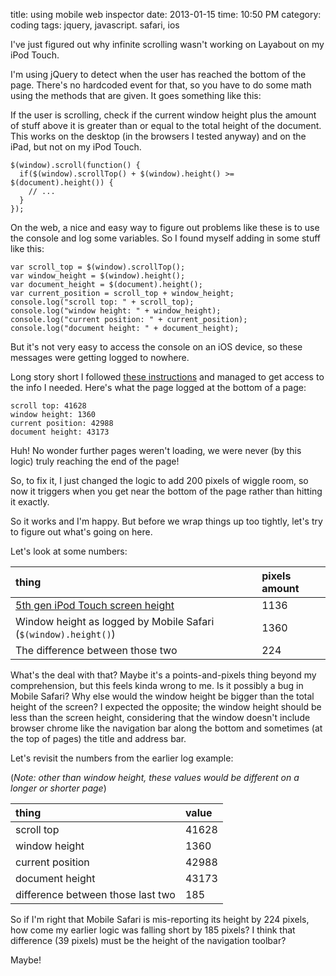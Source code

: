 title: using mobile web inspector
date: 2013-01-15
time: 10:50 PM
category: coding
tags: jquery, javascript. safari, ios

I've just figured out why infinite scrolling wasn't working on Layabout on my iPod Touch.

I'm using jQuery to detect when the user has reached the bottom of the page. There's no hardcoded event for that, so you have to do some math using the methods that are given. It goes something like this:

If the user is scrolling, check if the current window height plus the amount of stuff above it is greater than or equal to the total height of the document. This works on the desktop (in the browsers I tested anyway) and on the iPad, but not on my iPod Touch.

    $(window).scroll(function() {
      if($(window).scrollTop() + $(window).height() >= $(document).height()) {
        // ...
      }
    });

On the web, a nice and easy way to figure out problems like these is to use the console and log some variables. So I found myself adding in some stuff like this:

    var scroll_top = $(window).scrollTop();
    var window_height = $(window).height();
    var document_height = $(document).height();
    var current_position = scroll_top + window_height;
    console.log("scroll top: " + scroll_top);
    console.log("window height: " + window_height);
    console.log("current position: " + current_position);
    console.log("document height: " + document_height);

But it's not very easy to access the console on an iOS device, so these messages were getting logged to nowhere.

Long story short I followed [these instructions][] and managed to get access to the info I needed. Here's what the page logged at the bottom of a page:

[these instructions]: http://webdesign.tutsplus.com/tutorials/workflow-tutorials/quick-tip-using-web-inspector-to-debug-mobile-safari/

    scroll top: 41628
    window height: 1360
    current position: 42988
    document height: 43173

Huh! No wonder further pages weren't loading, we were never (by this logic) truly reaching the end of the page!

So, to fix it, I just changed the logic to add 200 pixels of wiggle room, so now it triggers when you get near the bottom of the page rather than hitting it exactly.

So it works and I'm happy. But before we wrap things up too tightly, let's try to figure out what's going on here.

Let's look at some numbers:

| thing                                                            | pixels amount   |
|:-----------------------------------------------------------------|:----------------|
| [5th gen iPod Touch screen height][]                             | 1136            |
| Window height as logged by Mobile Safari (`$(window).height()`)  | 1360            |
| The difference between those two                                 | 224             |

[5th gen iPod Touch screen height]: http://d.pr/i/VZr6

What's the deal with that? Maybe it's a points-and-pixels thing beyond my comprehension, but this feels kinda wrong to me. Is it possibly a bug in Mobile Safari? Why else would the window height be bigger than the total height of the screen? I expected the opposite; the window height should be less than the screen height, considering that the window doesn't include browser chrome like the navigation bar along the bottom and sometimes (at the top of pages) the title and address bar.

Let's revisit the numbers from the earlier log example:

(*Note: other than window height, these values would be different on a longer or shorter page*)

| thing                             | value |
|:----------------------------------|:------|
| scroll top                        | 41628 |
| window height                     | 1360  |
| current position                  | 42988 |
| document height                   | 43173 |
| difference between those last two | 185   |

So if I'm right that Mobile Safari is mis-reporting its height by 224 pixels, how come my earlier logic was falling short by 185 pixels? I think that difference (39 pixels) must be the height of the navigation toolbar?

Maybe!
